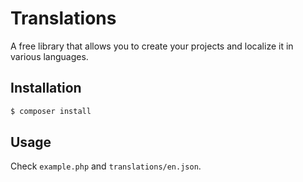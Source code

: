 # Translations
A free library that allows you to create your projects and localize it in various languages.

## Installation
```bash
$ composer install
```

## Usage
Check `example.php` and `translations/en.json`.